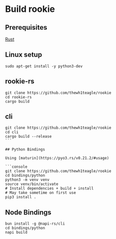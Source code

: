 # Build rookie

## Prerequisites

[Rust](https://www.rust-lang.org/tools/install)

## Linux setup

```console
sudo apt-get install -y python3-dev
```

## rookie-rs

```console
git clone https://github.com/thewh1teagle/rookie
cd rookie-rs
cargo build
```

## cli

````console
git clone https://github.com/thewh1teagle/rookie
cd cli
cargo build --release
```

## Python Bindings

Using [maturin](https://pyo3.rs/v0.21.2/#usage)

```console
git clone https://github.com/thewh1teagle/rookie
cd bindings/python
python3 -m venv venv
source venv/bin/activate
# Install dependencies + build + install
# May take sometime on first use
pip3 install .
````

## Node Bindings

```console
bun install -g @napi-rs/cli
cd bindings/python
napi build
```
